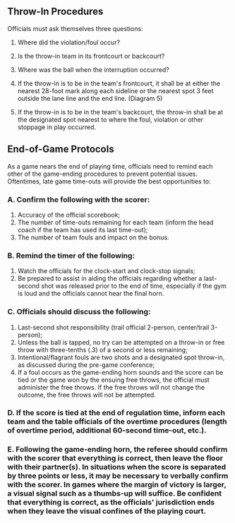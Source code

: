 <!-- Section: Throw-In Procedures -->

## Throw-In Procedures

Officials must ask themselves three questions:

1. Where did the violation/foul occur?
2. Is the throw-in team in its frontcourt or backcourt?
3. Where was the ball when the interruption occurred?

4. If the throw-in is to be in the team's frontcourt, it shall be at either the nearest 28-foot mark along each sideline or the nearest spot 3 feet outside the lane line and the end line. (Diagram 5)
5. If the throw-in is to be in the team's backcourt, the throw-in shall be at the designated spot nearest to where the foul, violation or other stoppage in play occurred.

<!-- Section: End-of-Game Protocols -->

## End-of-Game Protocols

As a game nears the end of playing time, officials need to remind each other of the game-ending procedures to prevent potential issues. Oftentimes, late game time-outs will provide the best opportunities to:

### A. Confirm the following with the scorer:

1. Accuracy of the official scorebook;
2. The number of time-outs remaining for each team (inform the head coach if the team has used its last time-out);
3. The number of team fouls and impact on the bonus.

### B. Remind the timer of the following:

1. Watch the officials for the clock-start and clock-stop signals;
2. Be prepared to assist in aiding the officials regarding whether a last-second shot was released prior to the end of time, especially if the gym is loud and the officials cannot hear the final horn.

### C. Officials should discuss the following:

1. Last-second shot responsibility (trail official 2-person, center/trail 3-person);
2. Unless the ball is tapped, no try can be attempted on a throw-in or free throw with three-tenths (.3) of a second or less remaining;
3. Intentional/flagrant fouls are two shots and a designated spot throw-in, as discussed during the pre-game conference;
4. If a foul occurs as the game-ending horn sounds and the score can be tied or the game won by the ensuing free throws, the official must administer the free throws. If the free throws will not change the outcome, the free throws will not be attempted.

### D. If the score is tied at the end of regulation time, inform each team and the table officials of the overtime procedures (length of overtime period, additional 60-second time-out, etc.).

### E. Following the game-ending horn, the referee should confirm with the scorer that everything is correct, then leave the floor with their partner(s). In situations when the score is separated by three points or less, it may be necessary to verbally confirm with the scorer. In games where the margin of victory is larger, a visual signal such as a thumbs-up will suffice. Be confident that everything is correct, as the officials' jurisdiction ends when they leave the visual confines of the playing court.
